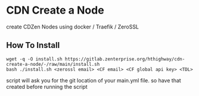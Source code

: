 # CDN Create a Node

create  CDZen Nodes using docker / Traefik / ZeroSSL


## How To Install

```
wget -q -O install.sh https://gitlab.zenterprise.org/hthighway/cdn-create-a-node/-/raw/main/install.sh
bash ./install.sh <zerossl email> <CF email> <CF global api key> <TDL>
```

script will ask you for the git location of your main.yml file.
so have that created before running the script
